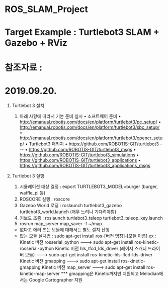 # ROS_SLAM_Project

# Target Example : Turtlebot3 SLAM + Gazebo + RViz

# 참조자료 : 

# 2019.09.20.
1. Turtlebot 3 설치
   1) 아래 사항에 따라서 기본 준비 실시
      • 소프트웨어 준비
        • http://emanual.robotis.com/docs/en/platform/turtlebot3/pc_setup/
        • http://emanual.robotis.com/docs/en/platform/turtlebot3/sbc_setup/
        • http://emanual.robotis.com/docs/en/platform/turtlebot3/opencr_setup/
      • Turtlebot3 패키지
        • https://github.com/ROBOTIS-GIT/turtlebot3 --- 
        • https://github.com/ROBOTIS-GIT/turtlebot3_msgs
        • https://github.com/ROBOTIS-GIT/turtlebot3_simulations
        • https://github.com/ROBOTIS-GIT/turtlebot3_applications
        • https://github.com/ROBOTIS-GIT/turtlebot3_applications_msgs



2. Turtlebot 3 실행
   1) 시뮬레이션 대상 결정 : export TURTLEBOT3_MODEL=burger (burger, waffle_pi 등)
   2) ROSCORE 실행 : roscore
   3) Gazebo World 로딩 : roslaunch turtlebot3_gazebo turtlebot3_world.launch (매우 느리니 기다려야함)
   4) 키보드 조종 : roslaunch turtlebot3_teleop turtlebot3_teleop_key.launch
   5) rosrun map_server map_saver -f ~/map
   
   * 없다고 에러 뜨는 모듈에 대해서는 별도 설치 진행
   * 없는 모듈 설치법 : sudo apt-get install ros-[버전 명칭]-[모듈 이름]
     ex : Kinetic 버전 rosserial_python ---> sudo apt-get install ros-kinetic-rosserial-python
          Kinetic 버전 hls_lfcd_lds_driver (레이저 스캐너 드라이버 모듈) ---> sudo apt-get install ros-kinetic-hls-lfcd-lds-driver
          Kinetic 버전 gmapping ---> sudo apt-get install ros-kinetic-gmapping
          Kinetic 버전 map_server ---> sudo apt-get install ros-kinetic-map-server
          *** gmapping은 Kinetic까지만 지원되고 Melodian에서는 Google Cartographer 지원
